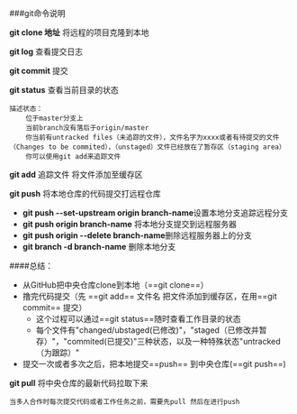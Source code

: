 ###git命令说明

**git clone 地址** 将远程的项目克隆到本地
	
**git log** 查看提交日志

**git commit** 提交

**git status** 查看当前目录的状态

	描述状态：
		位于master分支上
		当前branch没有落后于origin/master
		你当前有untracked files（未追踪的文件），文件名字为xxxx或者有待提交的文件（Changes to be commited），（unstaged）文件已经放在了暂存区（staging area）
		你可以使用git add来追踪文件

**git add** 追踪文件 将文件添加至缓存区

**git push** 将本地仓库的代码提交打远程仓库

 * **git push --set-upstream origin branch-name**设置本地分支追踪远程分支
 * **git push origin branch-name** 将本地分支提交到远程服务器
 * **git push origin --delete branch-name**删除远程服务器上的分支
 * **git branch -d branch-name** 删除本地分支


####总结：
	
* 从GitHub把中央仓库clone到本地（==git clone==）
* 撸完代码提交（先 ==git add==  文件名 把文件添加到缓存区，在用==git commit== 提交）
	* 这个过程可以通过==git status==随时查看工作目录的状态
	* 每个文件有"changed/ubstaged(已修改)"，"staged（已修改并暂存）"，"commited(已提交)"三种状态，以及一种特殊状态"untracked（为跟踪）"
* 提交一次或者多次之后，把本地提交==push== 到中央仓库(==git push==)


**git pull** 将中央仓库的最新代码拉取下来
	
	当多人合作时每次提交代码或者工作任务之前，需要先pull 然后在进行push
	

